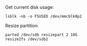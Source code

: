 
Get current disk usage:

```
lsblk -nb -o FSUSED /dev/mmcblk0p2
```

Resize partition:

```
parted /dev/sdb resizepart 2 10G
resize2fs /dev/sdb2
```

